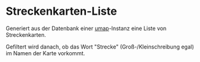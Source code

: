 # Streckenkarten-Liste

Generiert aus der Datenbank einer [umap](https://github.com/umap-project/umap)-Instanz eine Liste von Streckenkarten.

Gefiltert wird danach, ob das Wort "Strecke" (Groß-/Kleinschreibung egal) im Namen der Karte vorkommt.
